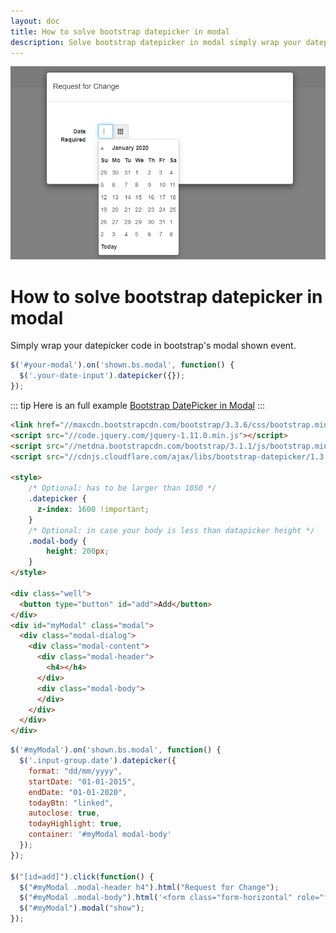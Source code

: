 ```yaml
---
layout: doc
title: How to solve bootstrap datepicker in modal
description: Solve bootstrap datepicker in modal simply wrap your datepicker code in bootstrap's modal shown event.
---
```


![An image](/articles/2022-12-26/modal-datetime-picker.png)

# How to solve bootstrap datepicker in modal

Simply wrap your datepicker code in bootstrap's modal shown event.

```js
$('#your-modal').on('shown.bs.modal', function() {
  $('.your-date-input').datepicker({});
});
```

::: tip
Here is an full example [Bootstrap DatePicker in Modal](https://codepen.io/muathye/pen/gOjadpa)
:::

```html
<link href="//maxcdn.bootstrapcdn.com/bootstrap/3.3.6/css/bootstrap.min.css" rel="stylesheet"/>
<script src="//code.jquery.com/jquery-1.11.0.min.js"></script>
<script src="//netdna.bootstrapcdn.com/bootstrap/3.1.1/js/bootstrap.min.js"></script>
<script src="//cdnjs.cloudflare.com/ajax/libs/bootstrap-datepicker/1.3.0/js/bootstrap-datepicker.js"></script>

<style>
    /* Optional: has to be larger than 1050 */
    .datepicker {
      z-index: 1600 !important;
    }
    /* Optional: in case your body is less than datapicker height */
    .modal-body {
        height: 200px;
    }
</style>

<div class="well">
  <button type="button" id="add">Add</button>
</div>
<div id="myModal" class="modal">
  <div class="modal-dialog">
    <div class="modal-content">
      <div class="modal-header">
        <h4></h4>
      </div>
      <div class="modal-body">
      </div>
    </div>
  </div>
</div>
```

```javascript
$('#myModal').on('shown.bs.modal', function() {
  $('.input-group.date').datepicker({
    format: "dd/mm/yyyy",
    startDate: "01-01-2015",
    endDate: "01-01-2020",
    todayBtn: "linked",
    autoclose: true,
    todayHighlight: true,
    container: '#myModal modal-body'
  });
});

$("[id=add]").click(function() {
  $("#myModal .modal-header h4").html("Request for Change");
  $("#myModal .modal-body").html('<form class="form-horizontal" role="form"><br /><br /><label class="col-sm-2 control-label">Date Required</label><div class="col-sm-3"><div class="input-group date col-sm-8"><input type="text" class="form-control" id="DateRequired"><span class="input-group-addon"><i class="glyphicon glyphicon-th"></i></span></div></div></form>');
  $("#myModal").modal("show");
});
```
